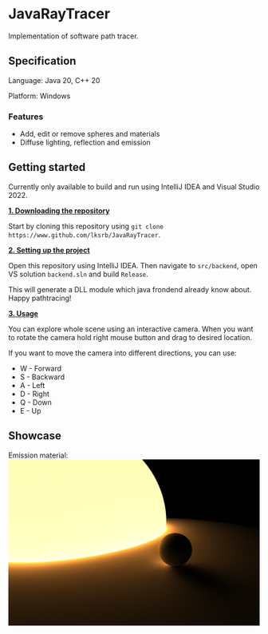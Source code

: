 # JavaRayTracer
Implementation of software path tracer.

## Specification
Language: Java 20, C++ 20

Platform: Windows

### Features
- Add, edit or remove spheres and materials
- Diffuse lighting, reflection and emission 

## Getting started
Currently only available to build and run using IntelliJ IDEA and Visual Studio 2022.

<ins>**1. Downloading the repository**</ins>

Start by cloning this repository using `git clone https://www.github.com/lksrb/JavaRayTracer`.

<ins>**2. Setting up the project**</ins>

Open this repository using IntelliJ IDEA. Then navigate to `src/backend`, open VS solution `backend.sln` and build `Release`.

This will generate a DLL module which java frondend already know about. Happy pathtracing!

<ins>**3. Usage**</ins>

You can explore whole scene using an interactive camera. When you want to rotate the camera hold right mouse button and drag to desired location. 

If you want to move the camera into different directions, you can use:
- W - Forward
- S - Backward
- A - Left
- D - Right
- Q - Down
- E - Up

## Showcase
Emission material:
![Emission material](https://raw.githubusercontent.com/lksrb/RayTracing/master/res/raytraced.png)
